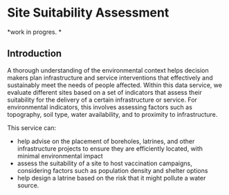 # Site Suitability Assessment

*work in progres. *

<!-- markdownlint-disable-next-line no-trailing-punctuation -->
## Introduction

A thorough understanding of the environmental context helps decision makers plan infrastructure and service interventions that effectively and sustainably meet the needs of people affected. Within this data service, we evaluate different sites based on a set of indicators that assess their suitability for the delivery of a certain infrastructure or service. For environmental indicators, this involves assessing factors such as topography, soil type, water availability, and to proximity to infrastructure.

This service can:
* help advise on the placement of boreholes, latrines, and other infrastructure projects to ensure they are efficiently located, with minimal environmental impact
* assess the suitability of a site to host vaccination campaigns, considering factors such as population density and shelter options
* help design a latrine based on the risk that it might pollute a water source.

